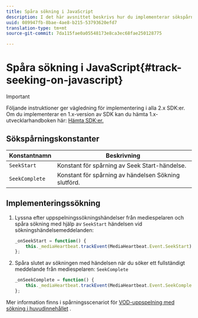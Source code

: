 ```yaml
---
title: Spåra sökning i JavaScript
description: I det här avsnittet beskrivs hur du implementerar sökspårning med Media SDK i webbläsarprogram (JS).
uuid: 089947fb-8bae-4ae8-b215-53793620efd7
translation-type: tm+mt
source-git-commit: 7da115fae0a05548173e8ca3ec68fae250128775

---
```



# Spåra sökning i JavaScript{#track-seeking-on-javascript}

>[!IMPORTANT]
>
>Följande instruktioner ger vägledning för implementering i alla 2.x SDK:er. Om du implementerar en 1.x-version av SDK kan du hämta 1.x-utvecklarhandboken här: [Hämta SDK:er.](/help/sdk-implement/download-sdks.md)

## Sökspårningskonstanter

| Konstantnamn | Beskrivning |
|---|---|
| `SeekStart` | Konstant för spårning av Seek Start-händelse. |
| `SeekComplete` | Konstant för spårning av händelsen Sökning slutförd. |

## Implementeringssökning

1. Lyssna efter uppspelningssökningshändelser från mediespelaren och spåra sökning med hjälp av `SeekStart` händelsen vid sökningshändelsemeddelanden:

   ```js
   _onSeekStart = function() { 
       this._mediaHeartbeat.trackEvent(MediaHeartbeat.Event.SeekStart); 
   };
   ```

1. Spåra slutet av sökningen med händelsen när du söker ett fullständigt meddelande från mediespelaren: `SeekComplete`

   ```js
   _onSeekComplete = function() { 
       this._mediaHeartbeat.trackEvent(MediaHeartbeat.Event.SeekComplete); 
   };
   ```

Mer information finns i spårningsscenariot för [VOD-uppspelning med sökning i huvudinnehållet](/help/sdk-implement/tracking-scenarios/vod-seeking.md) .
